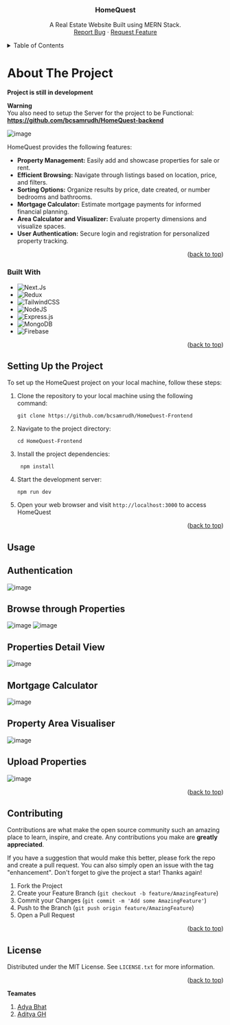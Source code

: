 <a name="readme-top"></a>


<br />
<div align="center">
  <h3 align="center">HomeQuest</h3>

  <p align="center">
    A Real Estate Website Built using MERN  Stack.
    <br />
    <a href="https://github.com/bcsamrudh/HomeQuest-Frontend/issues">Report Bug</a>
    ·
    <a href="https://github.com/bcsamrudh/HomeQuest-Frontend/issues">Request Feature</a>
  </p>
</div>



<!-- TABLE OF CONTENTS -->
<details>
  <summary>Table of Contents</summary>
  <ol>
    <li>
      <a href="#about-the-project">About The Project</a>
      <ul>
        <li><a href="#built-with">Built With</a></li>
      </ul>
    </li>
    <li>
      <a href="#setting-up-the-project">Setting Up the Project</a>
    </li>
    <li><a href="#contributing">Contributing</a></li>
    <li><a href="#license">License</a></li>
  </ol>
</details>



<!-- ABOUT THE PROJECT -->
# About The Project

**Project is still in development**

**Warning**
<br/>
You also need to setup the Server for the project to be Functional: **https://github.com/bcsamrudh/HomeQuest-backend**


![image](https://github.com/bcsamrudh/HomeQuest-Frontend/assets/114090255/205a26b1-a5d9-420d-9dfd-80badc5befb5)


HomeQuest provides the following features:

- **Property Management:** Easily add and showcase properties for sale or rent.
- **Efficient Browsing:** Navigate through listings based on location, price, and filters.
- **Sorting Options:** Organize results by price, date created, or number bedrooms and bathrooms.
- **Mortgage Calculator:** Estimate mortgage payments for informed financial planning.
- **Area Calculator and Visualizer:** Evaluate property dimensions and visualize spaces.
- **User Authentication:** Secure login and registration for personalized property tracking.


<p align="right">(<a href="#readme-top">back to top</a>)</p>



### Built With

* ![Next.Js](https://img.shields.io/badge/next.js-000000?style=for-the-badge&logo=nextdotjs&logoColor=white)
* ![Redux](https://img.shields.io/badge/redux-%23593d88.svg?style=for-the-badge&logo=redux&logoColor=white)
* ![TailwindCSS](https://img.shields.io/badge/tailwindcss-%2338B2AC.svg?style=for-the-badge&logo=tailwind-css&logoColor=white)
* ![NodeJS](https://img.shields.io/badge/node.js-6DA55F?style=for-the-badge&logo=node.js&logoColor=white)
* ![Express.js](https://img.shields.io/badge/express.js-%23404d59.svg?style=for-the-badge&logo=express&logoColor=%2361DAFB)
* ![MongoDB](https://img.shields.io/badge/MongoDB-%234ea94b.svg?style=for-the-badge&logo=mongodb&logoColor=white)
* ![Firebase](https://img.shields.io/badge/Firebase-039BE5?style=for-the-badge&logo=Firebase&logoColor=white)


<p align="right">(<a href="#readme-top">back to top</a>)</p>



<!-- GETTING STARTED -->
## Setting Up the Project

To set up the HomeQuest project on your local machine, follow these steps:

1. Clone the repository to your local machine using the following command:

   ```
   git clone https://github.com/bcsamrudh/HomeQuest-Frontend
   ```

1. Navigate to the project directory:

   ```
   cd HomeQuest-Frontend
   ```


1. Install the project dependencies:

   ```
    npm install
   ```


1. Start the development server:

   ```
   npm run dev
   ```

1. Open your web browser and visit `http://localhost:3000` to access HomeQuest

<p align="right">(<a href="#readme-top">back to top</a>)</p>



<!-- USAGE EXAMPLES -->
## Usage

## Authentication
![image](https://github.com/bcsamrudh/HomeQuest-Frontend/assets/114090255/2ad17cb8-3309-477f-bcee-e75dff4fe002)

## Browse through Properties
![image](https://github.com/bcsamrudh/HomeQuest-Frontend/assets/114090255/97a8ee33-7e60-43d8-9432-8e0c460e1e4f)
![image](https://github.com/bcsamrudh/HomeQuest-Frontend/assets/114090255/aeb78a35-4234-4585-a33d-a5fdb0223508)

## Properties Detail View 
![image](https://github.com/bcsamrudh/HomeQuest-Frontend/assets/114090255/d3f29124-8a6c-4552-80be-37f035ca30c7)

## Mortgage Calculator
![image](https://github.com/bcsamrudh/HomeQuest-Frontend/assets/114090255/8fdbfae0-34b1-47b1-b970-e6f7f0026e43)

## Property Area Visualiser
![image](https://github.com/bcsamrudh/HomeQuest-Frontend/assets/114090255/9d628429-7fdf-403a-bc0b-dd1691dd1097)

## Upload Properties
![image](https://github.com/bcsamrudh/HomeQuest-Frontend/assets/114090255/392afd33-0016-4138-ad00-cc35cfc1250e)


<p align="right">(<a href="#readme-top">back to top</a>)</p>




<!-- CONTRIBUTING -->
## Contributing

Contributions are what make the open source community such an amazing place to learn, inspire, and create. Any contributions you make are **greatly appreciated**.

If you have a suggestion that would make this better, please fork the repo and create a pull request. You can also simply open an issue with the tag "enhancement".
Don't forget to give the project a star! Thanks again!

1. Fork the Project
2. Create your Feature Branch (`git checkout -b feature/AmazingFeature`)
3. Commit your Changes (`git commit -m 'Add some AmazingFeature'`)
4. Push to the Branch (`git push origin feature/AmazingFeature`)
5. Open a Pull Request

<p align="right">(<a href="#readme-top">back to top</a>)</p>



<!-- LICENSE -->
## License

Distributed under the MIT License. See `LICENSE.txt` for more information.

<p align="right">(<a href="#readme-top">back to top</a>)</p>

**Teamates**

1. [Adya Bhat](https://github.com/adyabhat)
2. [Aditya GH](https://github.com/adityagh006)


